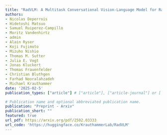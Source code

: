 ```yaml
---
title: "RadVLM: A Multitask Conversational Vision-Language Model for Radiology"
authors:
- Nicolas Deperrois
- Hidetoshi Matsuo
- Samuel Ruiperez-Campillo
- Moritz Vandenhirtz
- admin
- Alain Ryser
- Koji Fujimoto
- Mizuho Nishio
- Thomas M. Sutter
- Julia E. Vogt
- Jonas Kluckert
- Thomas Frauenfelder
- Christian Bluthgen
- Farhad Nooralahzadeh
- Michael Krauthammer
date: '2025-02-5'
publication_types: ["article"] # ["article"], ["article-journal"] or ['paper-conference']

# Publication name and optional abbreviated publication name. 
publication: "Preprint - Arxiv"
publication_short: ""
featured: true
url_pdf: https://arxiv.org/pdf/2502.03333
url_code: 'https://huggingface.co/KrauthammerLab/RadVLM'
---
```

